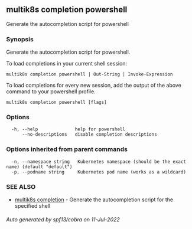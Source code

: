 ## multik8s completion powershell

Generate the autocompletion script for powershell

### Synopsis

Generate the autocompletion script for powershell.

To load completions in your current shell session:

	multik8s completion powershell | Out-String | Invoke-Expression

To load completions for every new session, add the output of the above command
to your powershell profile.


```
multik8s completion powershell [flags]
```

### Options

```
  -h, --help              help for powershell
      --no-descriptions   disable completion descriptions
```

### Options inherited from parent commands

```
  -n, --namespace string   Kubernetes namespace (should be the exact name) (default "default")
  -p, --podname string     Kubernetes pod name (works as a wildcard)
```

### SEE ALSO

* [multik8s completion](multik8s_completion.md)	 - Generate the autocompletion script for the specified shell

###### Auto generated by spf13/cobra on 11-Jul-2022
